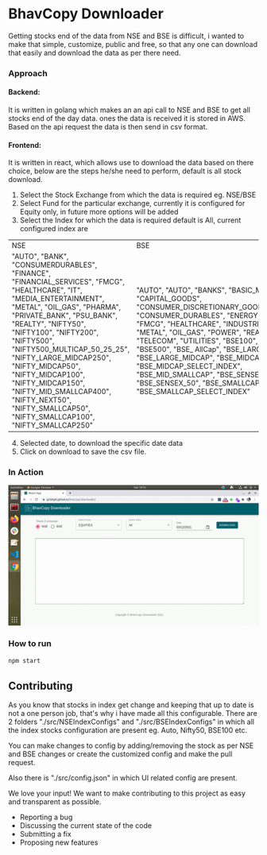 # BhavCopy Downloader

Getting stocks end of the data from NSE and BSE is difficult, i wanted to make that simple, customize, public and free, so that any one can download that easily and download the data as per there need.

### Approach 
#### Backend: 
It is written in golang which makes an an api call to NSE and BSE to get all stocks end of the day data. ones the data is received it is stored in AWS. Based on the api request the data is then send in csv format.

#### Frontend:
It is written in react, which allows use to download the data based on there choice, below are the steps he/she need to perform, default is all stock download. 
  
    
1) Select the Stock Exchange from which the data is required eg. NSE/BSE
2) Select Fund for the particular exchange, currently it is configured for Equity only, in future more options will be added
3) Select the Index for which the data is required default is All, current configured index are  
<table>
  <tr>
    <td colspan="4">NSE</td>
    <td>BSE</td>
  </tr>
  <tr>
    <td colspan="4"> "AUTO",
        "BANK",
        "CONSUMERDURABLES",
        "FINANCE",
        "FINANCIAL_SERVICES",
        "FMCG",
        "HEALTHCARE",
        "IT",
        "MEDIA_ENTERTAINMENT",
        "METAL",
        "OIL_GAS",
        "PHARMA",
        "PRIVATE_BANK",
        "PSU_BANK",
        "REALTY",
        "NIFTY50",
        "NIFTY100",
        "NIFTY200",
        "NIFTY500",
        "NIFTY500_MULTICAP_50_25_25",
        "NIFTY_LARGE_MIDCAP250",
        "NIFTY_MIDCAP50",
        "NIFTY_MIDCAP100",
        "NIFTY_MIDCAP150",
        "NIFTY_MID_SMALLCAP400",
        "NIFTY_NEXT50",
        "NIFTY_SMALLCAP50",
        "NIFTY_SMALLCAP100",
        "NIFTY_SMALLCAP250"</td>
         <td colspan="4">"AUTO",
        "AUTO",
        "BANKS",
        "BASIC_MATERIALS",
        "CAPITAL_GOODS",
        "CONSUMER_DISCRETIONARY_GOODS_SERVICES",
        "CONSUMER_DURABLES",
        "ENERGY",
        "FINANCE",
        "FMCG",
        "HEALTHCARE",
        "INDUSTRIALS",
        "IT",
        "METAL",
        "OIL_GAS",
        "POWER",
        "REALTY",
        "TECK",
        "TELECOM",
        "UTILITIES",
        "BSE100",
        "BSE200",
        "BSE500",
        "BSE_ AllCap",
        "BSE_LARGECAP",
        "BSE_LARGE_MIDCAP",
        "BSE_MIDCAP",
        "BSE_MIDCAP_SELECT_INDEX",
        "BSE_MID_SMALLCAP",
        "BSE_SENSEX",
        "BSE_SENSEX_50",
        "BSE_SMALLCAP",
        "BSE_SMALLCAP_SELECT_INDEX"</td>
  </tr>
</table>

4) Selected date, to download the specific date data   
5) Click on download to save the csv file.

### In Action 

![Alt Text](./bhavcopy-downloader.gif)
### How to run

```sh
npm start
```

## Contributing

As you know that stocks in index get change and keeping that up to date is not a one person job, that's why i have made all this configurable.
There are 2 folders "./src/NSEIndexConfigs"  and "./src/BSEIndexConfigs" in which all the index stocks configuration are present eg. Auto, Nifty50, BSE100 etc.

You can make changes to config by adding/removing the stock as per NSE and BSE changes or create the customized config and make the pull request.

Also there is "./src/config.json" in which UI related config are present.

We love your input! We want to make contributing to this project as easy and transparent as possible.
- Reporting a bug
- Discussing the current state of the code
- Submitting a fix
- Proposing new features